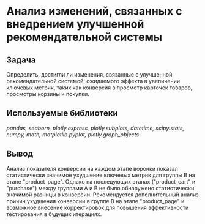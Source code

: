 # Анализ изменений, связанных с внедрением улучшенной рекомендательной системы

## Задача
Oпределить, достигли ли изменения, связанные с улучшенной рекомендательной системой, ожидаемого эффекта в увеличении ключевых метрик, таких как конверсия в просмотр карточек товаров, просмотры корзины и покупки.

## Используемые библиотеки
_pandas, seaborn, plotly.express, plotly.subplots, datetime, scipy.stats, numpy, math, matplotlib.pyplot, plotly.graph_objects_

## Вывод
Анализ показателя конверсии на каждом этапе воронки показал статистически значимое ухудшение ключевых метрик для группы В на этапе "product_page". Однако на последующих этапах ("product_cart" и "purchase") между группами A и B не было обнаружено статистически значимой разницы в конверсии. Рекомендуется дополнительный анализ причин ухудшения конверсии в группе B на этапе "product_page" и возможное внесение корректировок для повышения эффективности тестирования в будущих итерациях.
